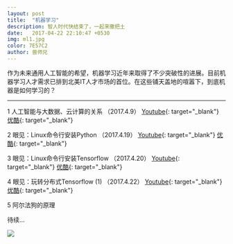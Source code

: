 ```yaml
---
layout: post
title:  "机器学习"
description: 智人时代快结束了，一起来撒把土
date:   2017-04-22 22:10:47 +0530
img: ml1.jpg
color: 7E57C2
author: 兽师兄
---
```


作为未来通用人工智能的希望，机器学习近年来取得了不少突破性的进展。目前机器学习人才需求已排到北美IT人才市场的首位。在这些铺天盖地的喧嚣下，到底机器是如何学习的？

---
1 人工智能与大数据、云计算的关系 （2017.4.9）
[Youtube](https://youtu.be/hRJd6cvj7UE){: target="_blank"}
[优酷](http://v.youku.com/v_show/id_XMjY5NjgwNDUwOA==){: target="_blank"}

2 眼见：Linux命令行安装Python （2017.4.19）
[Youtube](https://youtu.be/tsTZf0dOIsY){: target="_blank"}
[优酷](http://v.youku.com/v_show/id_XMjcyMjc0MTM3Ng==){: target="_blank"}

3 眼见：Linux命令行安装Tensorflow （2017.4.20）
[Youtube](https://youtu.be/C8I9xGAUzd8){: target="_blank"}
[优酷](http://v.youku.com/v_show/id_XMjcyMjc1MTIyMA==){: target="_blank"}

4 眼见：玩转分布式Tensorflow (1) （2017.4.22）
[Youtube](https://youtu.be/HX2Dgr9jxSY){: target="_blank"}
[优酷](http://v.youku.com/v_show/id_XMjcyMjc1MTQ4MA==){: target="_blank"}

5 阿尔法狗的原理

待续...


![]({{site.baseurl}}/images/ml2.jpg)